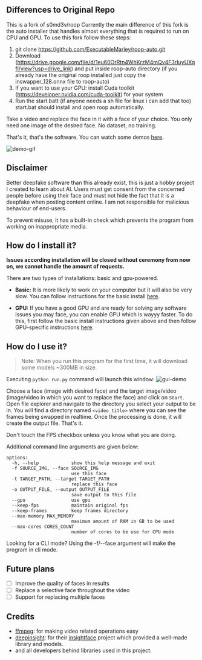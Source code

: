 
## Differences to Original Repo
This is a fork of s0md3v/roop
Currently the main difference of this fork is the auto installer that handles almost everything that is required to run on CPU and GPU.
To use this fork follow these steps:
1. git clone https://github.com/ExecutableMarley/roop-auto.git
2. Download (https://drive.google.com/file/d/1eu60OrRtn4WhKrzM4mQv4F3rIuyUXqfl/view?usp=drive_link) and put inside roop-auto directory (if you already have the original roop installed just copy the inswapper_128.onnx file to roop-auto)
3. If you want to use your GPU: install Cuda toolkit (https://developer.nvidia.com/cuda-toolkit) for your system
4. Run the start.batt (if anyone needs a sh file for linux i can add that too)
start.bat should install and open roop automatically.

Take a video and replace the face in it with a face of your choice. You only need one image of the desired face. No dataset, no training.

That's it, that's the software. You can watch some demos [here](https://drive.google.com/drive/folders/1KHv8n_rd3Lcr2v7jBq1yPSTWM554Gq8e?usp=sharing).

![demo-gif](demo.gif)

## Disclaimer
Better deepfake software than this already exist, this is just a hobby project I created to learn about AI. Users must get consent from the concerned people before using their face and must not hide the fact that it is a deepfake when posting content online. I am not responsible for malicious behaviour of end-users.

To prevent misuse, it has a built-in check which prevents the program from working on inappropriate media.

## How do I install it?

**Issues according installation will be closed without ceremony from now on, we cannot handle the amount of requests.**

There are two types of installations: basic and gpu-powered.

- **Basic:** It is more likely to work on your computer but it will also be very slow. You can follow instructions for the basic install [here](https://github.com/s0md3v/roop/wiki/1.-Installation).

- **GPU:** If you have a good GPU and are ready for solving any software issues you may face, you can enable GPU which is wayyy faster. To do this, first follow the basic install instructions given above and then follow GPU-specific instructions [here](https://github.com/s0md3v/roop/wiki/2.-GPU-Acceleration).

## How do I use it?
> Note: When you run this program for the first time, it will download some models ~300MB in size.

Executing `python run.py` command will launch this window:
![gui-demo](gui-demo.png)

Choose a face (image with desired face) and the target image/video (image/video in which you want to replace the face) and click on `Start`. Open file explorer and navigate to the directory you select your output to be in. You will find a directory named `<video_title>` where you can see the frames being swapped in realtime. Once the processing is done, it will create the output file. That's it.

Don't touch the FPS checkbox unless you know what you are doing.

Additional command line arguments are given below:

```
options:
  -h, --help            show this help message and exit
  -f SOURCE_IMG, --face SOURCE_IMG
                        use this face
  -t TARGET_PATH, --target TARGET_PATH
                        replace this face
  -o OUTPUT_FILE, --output OUTPUT_FILE
                        save output to this file
  --gpu                 use gpu
  --keep-fps            maintain original fps
  --keep-frames         keep frames directory
  --max-memory MAX_MEMORY
                        maximum amount of RAM in GB to be used
  --max-cores CORES_COUNT
                        number of cores to be use for CPU mode
```

Looking for a CLI mode? Using the -f/--face argument will make the program in cli mode.

## Future plans
- [ ] Improve the quality of faces in results
- [ ] Replace a selective face throughout the video
- [ ] Support for replacing multiple faces

## Credits
- [ffmpeg](https://ffmpeg.org/): for making video related operations easy
- [deepinsight](https://github.com/deepinsight): for their [insightface](https://github.com/deepinsight/insightface) project which provided a well-made library and models.
- and all developers behind libraries used in this project.
